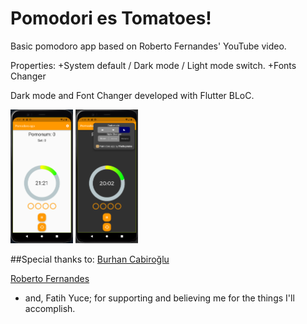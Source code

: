 # Pomodori es Tomatoes!
Basic pomodoro app based on Roberto Fernandes' YouTube video.

Properties:
+System default / Dark mode / Light mode switch.
+Fonts Changer

Dark mode and Font Changer developed with Flutter BLoC.

<p float="left">
 <img src="https://github.com/TheSupremeF/PomodoriesTomatoes/blob/master/assets/Lightmode.png" width="100" />
 <img src="https://github.com/TheSupremeF/PomodoriesTomatoes/blob/master/assets/Darkmode%20menu.png" width="100" /> </p>

##Special thanks to:
[Burhan Cabiroğlu](https://github.com/burhancabiroglu)

[Roberto Fernandes](https://github.com/roberto-fernandes)

- and, Fatih Yuce; for supporting and believing me for the things I'll accomplish.
